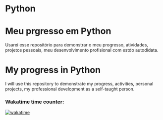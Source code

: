 # Python
 # Meu prgresso em Python
 Usarei esse repositório para demonstrar o meu progresso, atividades, projetos pessoais, meu desenvolvimento profisional com estdo autodidata.
 
 # My progress in Python
 I will use this repository to demonstrate my progress, activities, personal projects, my professional development as a self-taught person.

### Wakatime time counter:


[![wakatime](https://wakatime.com/badge/github/welli7ngton/Python.svg)](https://wakatime.com/badge/github/welli7ngton/Python)   